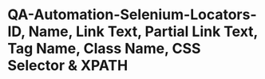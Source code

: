 # QA-Automation-Selenium-Locators-ID, Name, Link Text, Partial Link Text, Tag Name, Class Name, CSS Selector & XPATH
